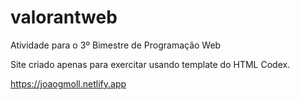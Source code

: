 # valorantweb
Atividade para o 3º Bimestre de Programação Web

Site criado apenas para exercitar usando template do HTML Codex.

https://joaogmoll.netlify.app
